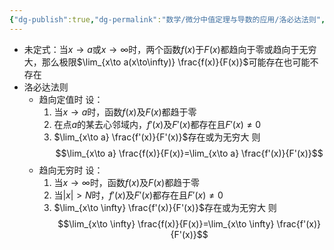 ```yaml
---
{"dg-publish":true,"dg-permalink":"数学/微分中值定理与导数的应用/洛必达法则","permalink":"/数学/微分中值定理与导数的应用/洛必达法则/","dgHomeLink":true,"dgPassFrontmatter":false}
---
```



- 未定式：当$x\to a$或$x\to\infty$时，两个函数$f(x)$于$F(x)$都趋向于零或趋向于无穷大，那么极限$\lim_{x\to a(x\to\infty)} \frac{f(x)}{F(x)}$可能存在也可能不存在
- 洛必达法则
	- 趋向定值时
		设：
		1. 当$x\to a$时，函数$f(x)$及$F(x)$都趋于零
		2. 在点$a$的某去心邻域内，$f'(x)$及$F'(x)$都存在且$F'(x)\neq 0$
		3. $\lim_{x\to a} \frac{f'(x)}{F'(x)}$存在或为无穷大
		则$$\lim_{x\to a} \frac{f(x)}{F(x)}=\lim_{x\to a} \frac{f'(x)}{F'(x)}$$		
	- 趋向无穷时
		设：
		1. 当$x\to \infty$时，函数$f(x)$及$F(x)$都趋于零
		2. 当$|x|>N$时，$f'(x)$及$F'(x)$都存在且$F'(x)\neq 0$
		3. $\lim_{x\to \infty} \frac{f'(x)}{F'(x)}$存在或为无穷大
		则$$\lim_{x\to \infty} \frac{f(x)}{F(x)}=\lim_{x\to \infty} \frac{f'(x)}{F'(x)}$$

